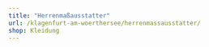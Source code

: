 ```yaml
---
title: "Herrenmaßausstatter"
url: /klagenfurt-am-woerthersee/herrenmassausstatter/
shop: Kleidung
---
```

